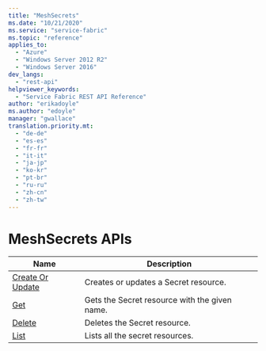 ```yaml
---
title: "MeshSecrets"
ms.date: "10/21/2020"
ms.service: "service-fabric"
ms.topic: "reference"
applies_to: 
  - "Azure"
  - "Windows Server 2012 R2"
  - "Windows Server 2016"
dev_langs: 
  - "rest-api"
helpviewer_keywords: 
  - "Service Fabric REST API Reference"
author: "erikadoyle"
ms.author: "edoyle"
manager: "gwallace"
translation.priority.mt: 
  - "de-de"
  - "es-es"
  - "fr-fr"
  - "it-it"
  - "ja-jp"
  - "ko-kr"
  - "pt-br"
  - "ru-ru"
  - "zh-cn"
  - "zh-tw"
---
```

# MeshSecrets APIs

| Name | Description |
| --- | --- |
| [Create Or Update](sfclient-v72-api-meshsecret_createorupdate.md) | Creates or updates a Secret resource.<br/> |
| [Get](sfclient-v72-api-meshsecret_get.md) | Gets the Secret resource with the given name.<br/> |
| [Delete](sfclient-v72-api-meshsecret_delete.md) | Deletes the Secret resource.<br/> |
| [List](sfclient-v72-api-meshsecret_list.md) | Lists all the secret resources.<br/> |

